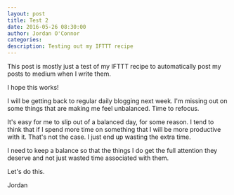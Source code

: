 ```yaml
---
layout: post
title: Test 2
date: 2016-05-26 08:30:00
author: Jordan O'Connor
categories:
description: Testing out my IFTTT recipe
---
```


This post is mostly just a test of my IFTTT recipe to automatically post my
posts to medium when I write them.

I hope this works!

I will be getting back to regular daily blogging next week. I'm missing out on
some things that are making me feel unbalanced. Time to refocus.

It's easy for me to slip out of a balanced day, for some reason. I tend to think
that if I spend more time on something that I will be more productive with it.
That's not the case. I just end up wasting the extra time.

I need to keep a balance so that the things I do get the full attention they
deserve and not just wasted time associated with them.

Let's do this.

Jordan
